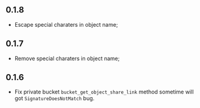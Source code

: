0.1.8
-----

- Escape special charaters in object name;

0.1.7
-----

- Remove special charaters in object name;

0.1.6
-----

- Fix private bucket `bucket_get_object_share_link` method sometime will got `SignatureDoesNotMatch` bug.
